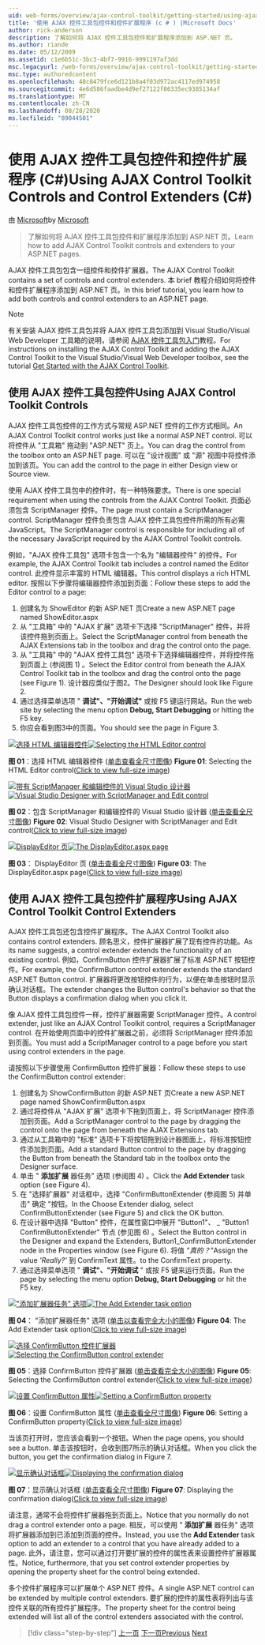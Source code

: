 ```yaml
---
uid: web-forms/overview/ajax-control-toolkit/getting-started/using-ajax-control-toolkit-controls-and-control-extenders-cs
title: '使用 AJAX 控件工具包控件和控件扩展程序 (c # ) |Microsoft Docs'
author: rick-anderson
description: 了解如何将 AJAX 控件工具包控件和扩展程序添加到 ASP.NET 页。
ms.author: riande
ms.date: 05/12/2009
ms.assetid: c1e6b51c-3bc3-4bf7-9916-9991197af3dd
msc.legacyurl: /web-forms/overview/ajax-control-toolkit/getting-started/using-ajax-control-toolkit-controls-and-control-extenders-cs
msc.type: authoredcontent
ms.openlocfilehash: 48c8479fce6d121b8a4f03d972ac4117ed974958
ms.sourcegitcommit: 4e6d586faadbe4d9ef27122f86335ec9385134af
ms.translationtype: MT
ms.contentlocale: zh-CN
ms.lasthandoff: 08/28/2020
ms.locfileid: "89044501"
---
```

# <a name="using-ajax-control-toolkit-controls-and-control-extenders-c"></a><span data-ttu-id="db6bc-103">使用 AJAX 控件工具包控件和控件扩展程序 (C#)</span><span class="sxs-lookup"><span data-stu-id="db6bc-103">Using AJAX Control Toolkit Controls and Control Extenders (C#)</span></span>

<span data-ttu-id="db6bc-104">由 [Microsoft](https://github.com/microsoft)</span><span class="sxs-lookup"><span data-stu-id="db6bc-104">by [Microsoft](https://github.com/microsoft)</span></span>

> <span data-ttu-id="db6bc-105">了解如何将 AJAX 控件工具包控件和扩展程序添加到 ASP.NET 页。</span><span class="sxs-lookup"><span data-stu-id="db6bc-105">Learn how to add AJAX Control Toolkit controls and extenders to your ASP.NET pages.</span></span>

<span data-ttu-id="db6bc-106">AJAX 控件工具包包含一组控件和控件扩展器。</span><span class="sxs-lookup"><span data-stu-id="db6bc-106">The AJAX Control Toolkit contains a set of controls and control extenders.</span></span> <span data-ttu-id="db6bc-107">本 brief 教程介绍如何将控件和控件扩展程序添加到 ASP.NET 页。</span><span class="sxs-lookup"><span data-stu-id="db6bc-107">In this brief tutorial, you learn how to add both controls and control extenders to an ASP.NET page.</span></span>

> [!NOTE] 
> 
> <span data-ttu-id="db6bc-108">有关安装 AJAX 控件工具包并将 AJAX 控件工具包添加到 Visual Studio/Visual Web Developer 工具箱的说明，请参阅 [AJAX 控件工具包入门](get-started-with-the-ajax-control-toolkit-cs.md)教程。</span><span class="sxs-lookup"><span data-stu-id="db6bc-108">For instructions on installing the AJAX Control Toolkit and adding the AJAX Control Toolkit to the Visual Studio/Visual Web Developer toolbox, see the tutorial [Get Started with the AJAX Control Toolkit](get-started-with-the-ajax-control-toolkit-cs.md).</span></span>

## <a name="using-ajax-control-toolkit-controls"></a><span data-ttu-id="db6bc-109">使用 AJAX 控件工具包控件</span><span class="sxs-lookup"><span data-stu-id="db6bc-109">Using AJAX Control Toolkit Controls</span></span>

<span data-ttu-id="db6bc-110">AJAX 控件工具包控件的工作方式与常规 ASP.NET 控件的工作方式相同。</span><span class="sxs-lookup"><span data-stu-id="db6bc-110">An AJAX Control Toolkit control works just like a normal ASP.NET control.</span></span> <span data-ttu-id="db6bc-111">可以将控件从 "工具箱" 拖动到 "ASP.NET" 页上。</span><span class="sxs-lookup"><span data-stu-id="db6bc-111">You can drag the control from the toolbox onto an ASP.NET page.</span></span> <span data-ttu-id="db6bc-112">可以在 "设计视图" 或 "源" 视图中将控件添加到该页。</span><span class="sxs-lookup"><span data-stu-id="db6bc-112">You can add the control to the page in either Design view or Source view.</span></span>

<span data-ttu-id="db6bc-113">使用 AJAX 控件工具包中的控件时，有一种特殊要求。</span><span class="sxs-lookup"><span data-stu-id="db6bc-113">There is one special requirement when using the controls from the AJAX Control Toolkit.</span></span> <span data-ttu-id="db6bc-114">页面必须包含 ScriptManager 控件。</span><span class="sxs-lookup"><span data-stu-id="db6bc-114">The page must contain a ScriptManager control.</span></span> <span data-ttu-id="db6bc-115">ScriptManager 控件负责包含 AJAX 控件工具包控件所需的所有必需 JavaScript。</span><span class="sxs-lookup"><span data-stu-id="db6bc-115">The ScriptManager control is responsible for including all of the necessary JavaScript required by the AJAX Control Toolkit controls.</span></span>

<span data-ttu-id="db6bc-116">例如，"AJAX 控件工具包" 选项卡包含一个名为 "编辑器控件" 的控件。</span><span class="sxs-lookup"><span data-stu-id="db6bc-116">For example, the AJAX Control Toolkit tab includes a control named the Editor control.</span></span> <span data-ttu-id="db6bc-117">此控件显示丰富的 HTML 编辑器。</span><span class="sxs-lookup"><span data-stu-id="db6bc-117">This control displays a rich HTML editor.</span></span> <span data-ttu-id="db6bc-118">按照以下步骤将编辑器控件添加到页面：</span><span class="sxs-lookup"><span data-stu-id="db6bc-118">Follow these steps to add the Editor control to a page:</span></span>

1. <span data-ttu-id="db6bc-119">创建名为 ShowEditor 的新 ASP.NET 页</span><span class="sxs-lookup"><span data-stu-id="db6bc-119">Create a new ASP.NET page named ShowEditor.aspx</span></span>
2. <span data-ttu-id="db6bc-120">从 "工具箱" 中的 "AJAX 扩展" 选项卡下选择 "ScriptManager" 控件，并将该控件拖到页面上。</span><span class="sxs-lookup"><span data-stu-id="db6bc-120">Select the ScriptManager control from beneath the AJAX Extensions tab in the toolbox and drag the control onto the page.</span></span>
3. <span data-ttu-id="db6bc-121">从 "工具箱" 中的 "AJAX 控件工具包" 选项卡下选择编辑器控件，并将控件拖到页面上 (参阅图 1) 。</span><span class="sxs-lookup"><span data-stu-id="db6bc-121">Select the Editor control from beneath the AJAX Control Toolkit tab in the toolbox and drag the control onto the page (see Figure 1).</span></span> <span data-ttu-id="db6bc-122">设计器应类似于图2。</span><span class="sxs-lookup"><span data-stu-id="db6bc-122">The Designer should look like Figure 2.</span></span>
4. <span data-ttu-id="db6bc-123">通过选择菜单选项 " **调试"、"开始调试"** 或按 F5 键运行网站。</span><span class="sxs-lookup"><span data-stu-id="db6bc-123">Run the web site by selecting the menu option **Debug, Start Debugging** or hitting the F5 key.</span></span>
5. <span data-ttu-id="db6bc-124">你应会看到图3中的页面。</span><span class="sxs-lookup"><span data-stu-id="db6bc-124">You should see the page in Figure 3.</span></span>

<span data-ttu-id="db6bc-125">[![选择 HTML 编辑器控件](using-ajax-control-toolkit-controls-and-control-extenders-cs/_static/image1.jpg)](using-ajax-control-toolkit-controls-and-control-extenders-cs/_static/image1.png)</span><span class="sxs-lookup"><span data-stu-id="db6bc-125">[![Selecting the HTML Editor control](using-ajax-control-toolkit-controls-and-control-extenders-cs/_static/image1.jpg)](using-ajax-control-toolkit-controls-and-control-extenders-cs/_static/image1.png)</span></span>

<span data-ttu-id="db6bc-126">**图 01**：选择 HTML 编辑器控件 ([单击查看全尺寸图像](using-ajax-control-toolkit-controls-and-control-extenders-cs/_static/image2.png)) </span><span class="sxs-lookup"><span data-stu-id="db6bc-126">**Figure 01**: Selecting the HTML Editor control([Click to view full-size image](using-ajax-control-toolkit-controls-and-control-extenders-cs/_static/image2.png))</span></span>

<span data-ttu-id="db6bc-127">[![带有 ScriptManager 和编辑控件的 Visual Studio 设计器](using-ajax-control-toolkit-controls-and-control-extenders-cs/_static/image2.jpg)](using-ajax-control-toolkit-controls-and-control-extenders-cs/_static/image3.png)</span><span class="sxs-lookup"><span data-stu-id="db6bc-127">[![Visual Studio Designer with ScriptManager and Edit control](using-ajax-control-toolkit-controls-and-control-extenders-cs/_static/image2.jpg)](using-ajax-control-toolkit-controls-and-control-extenders-cs/_static/image3.png)</span></span>

<span data-ttu-id="db6bc-128">**图 02**：包含 ScriptManager 和编辑控件的 Visual Studio 设计器 ([单击查看全尺寸图像](using-ajax-control-toolkit-controls-and-control-extenders-cs/_static/image4.png)) </span><span class="sxs-lookup"><span data-stu-id="db6bc-128">**Figure 02**: Visual Studio Designer with ScriptManager and Edit control([Click to view full-size image](using-ajax-control-toolkit-controls-and-control-extenders-cs/_static/image4.png))</span></span>

<span data-ttu-id="db6bc-129">[![DisplayEditor 页](using-ajax-control-toolkit-controls-and-control-extenders-cs/_static/image3.jpg)](using-ajax-control-toolkit-controls-and-control-extenders-cs/_static/image5.png)</span><span class="sxs-lookup"><span data-stu-id="db6bc-129">[![The DisplayEditor.aspx page](using-ajax-control-toolkit-controls-and-control-extenders-cs/_static/image3.jpg)](using-ajax-control-toolkit-controls-and-control-extenders-cs/_static/image5.png)</span></span>

<span data-ttu-id="db6bc-130">**图 03**： DisplayEditor 页 ([单击查看全尺寸图像](using-ajax-control-toolkit-controls-and-control-extenders-cs/_static/image6.png)) </span><span class="sxs-lookup"><span data-stu-id="db6bc-130">**Figure 03**: The DisplayEditor.aspx page([Click to view full-size image](using-ajax-control-toolkit-controls-and-control-extenders-cs/_static/image6.png))</span></span>

## <a name="using-ajax-control-toolkit-control-extenders"></a><span data-ttu-id="db6bc-131">使用 AJAX 控件工具包控件扩展程序</span><span class="sxs-lookup"><span data-stu-id="db6bc-131">Using AJAX Control Toolkit Control Extenders</span></span>

<span data-ttu-id="db6bc-132">AJAX 控件工具包还包含控件扩展程序。</span><span class="sxs-lookup"><span data-stu-id="db6bc-132">The AJAX Control Toolkit also contains control extenders.</span></span> <span data-ttu-id="db6bc-133">顾名思义，控件扩展器扩展了现有控件的功能。</span><span class="sxs-lookup"><span data-stu-id="db6bc-133">As its name suggests, a control extender extends the functionality of an existing control.</span></span> <span data-ttu-id="db6bc-134">例如，ConfirmButton 控件扩展器扩展了标准 ASP.NET 按钮控件。</span><span class="sxs-lookup"><span data-stu-id="db6bc-134">For example, the ConfirmButton control extender extends the standard ASP.NET Button control.</span></span> <span data-ttu-id="db6bc-135">扩展器将更改按钮控件的行为，以便在单击按钮时显示确认对话框。</span><span class="sxs-lookup"><span data-stu-id="db6bc-135">The extender changes the Button control's behavior so that the Button displays a confirmation dialog when you click it.</span></span>

<span data-ttu-id="db6bc-136">像 AJAX 控件工具包控件一样，控件扩展器需要 ScriptManager 控件。</span><span class="sxs-lookup"><span data-stu-id="db6bc-136">A control extender, just like an AJAX Control Toolkit control, requires a ScriptManager control.</span></span> <span data-ttu-id="db6bc-137">在开始使用页面中的控件扩展器之前，必须将 ScriptManager 控件添加到页面。</span><span class="sxs-lookup"><span data-stu-id="db6bc-137">You must add a ScriptManager control to a page before you start using control extenders in the page.</span></span>

<span data-ttu-id="db6bc-138">请按照以下步骤使用 ConfirmButton 控件扩展器：</span><span class="sxs-lookup"><span data-stu-id="db6bc-138">Follow these steps to use the ConfirmButton control extender:</span></span>

1. <span data-ttu-id="db6bc-139">创建名为 ShowConfirmButton 的新 ASP.NET 页</span><span class="sxs-lookup"><span data-stu-id="db6bc-139">Create a new ASP.NET page named ShowConfirmButton.aspx</span></span>
2. <span data-ttu-id="db6bc-140">通过将控件从 "AJAX 扩展" 选项卡下拖到页面上，将 ScriptManager 控件添加到页面。</span><span class="sxs-lookup"><span data-stu-id="db6bc-140">Add a ScriptManager control to the page by dragging the control onto the page from beneath the AJAX Extensions tab.</span></span>
3. <span data-ttu-id="db6bc-141">通过从工具箱中的 "标准" 选项卡下将按钮拖到设计器图面上，将标准按钮控件添加到页面。</span><span class="sxs-lookup"><span data-stu-id="db6bc-141">Add a standard Button control to the page by dragging the Button from beneath the Standard tab in the toolbox onto the Designer surface.</span></span>
4. <span data-ttu-id="db6bc-142">单击 " **添加扩展** 器任务" 选项 (参阅图 4) 。</span><span class="sxs-lookup"><span data-stu-id="db6bc-142">Click the **Add Extender** task option (see Figure 4).</span></span>
5. <span data-ttu-id="db6bc-143">在 "选择扩展器" 对话框中，选择 "ConfirmButtonExtender (参阅图 5) 并单击" 确定 "按钮。</span><span class="sxs-lookup"><span data-stu-id="db6bc-143">In the Choose Extender dialog, select ConfirmButtonExtender (see Figure 5) and click the OK button.</span></span>
6. <span data-ttu-id="db6bc-144">在设计器中选择 "Button" 控件，在属性窗口中展开 "Button1"、 \_ "Button1 ConfirmButtonExtender" 节点 (参见图 6) 。</span><span class="sxs-lookup"><span data-stu-id="db6bc-144">Select the Button control in the Designer and expand the Extenders, Button1\_ConfirmButtonExtender node in the Properties window (see Figure 6).</span></span> <span data-ttu-id="db6bc-145">将值 *"真的？"*</span><span class="sxs-lookup"><span data-stu-id="db6bc-145">Assign the value *'Really?'*</span></span> <span data-ttu-id="db6bc-146">到 ConfirmText 属性。</span><span class="sxs-lookup"><span data-stu-id="db6bc-146">to the ConfirmText property.</span></span>
7. <span data-ttu-id="db6bc-147">通过选择菜单选项 " **调试"、"开始调试** " 或按 F5 键来运行页面。</span><span class="sxs-lookup"><span data-stu-id="db6bc-147">Run the page by selecting the menu option **Debug, Start Debugging** or hit the F5 key.</span></span>

<span data-ttu-id="db6bc-148">[!["添加扩展器任务" 选项](using-ajax-control-toolkit-controls-and-control-extenders-cs/_static/image4.jpg)](using-ajax-control-toolkit-controls-and-control-extenders-cs/_static/image7.png)</span><span class="sxs-lookup"><span data-stu-id="db6bc-148">[![The Add Extender task option](using-ajax-control-toolkit-controls-and-control-extenders-cs/_static/image4.jpg)](using-ajax-control-toolkit-controls-and-control-extenders-cs/_static/image7.png)</span></span>

<span data-ttu-id="db6bc-149">**图 04**： "添加扩展器任务" 选项 ([单击以查看完全大小的图像](using-ajax-control-toolkit-controls-and-control-extenders-cs/_static/image8.png)) </span><span class="sxs-lookup"><span data-stu-id="db6bc-149">**Figure 04**: The Add Extender task option([Click to view full-size image](using-ajax-control-toolkit-controls-and-control-extenders-cs/_static/image8.png))</span></span>

<span data-ttu-id="db6bc-150">[![选择 ConfirmButton 控件扩展器](using-ajax-control-toolkit-controls-and-control-extenders-cs/_static/image5.jpg)](using-ajax-control-toolkit-controls-and-control-extenders-cs/_static/image9.png)</span><span class="sxs-lookup"><span data-stu-id="db6bc-150">[![Selecting the ConfirmButton control extender](using-ajax-control-toolkit-controls-and-control-extenders-cs/_static/image5.jpg)](using-ajax-control-toolkit-controls-and-control-extenders-cs/_static/image9.png)</span></span>

<span data-ttu-id="db6bc-151">**图 05**：选择 ConfirmButton 控件扩展器 ([单击查看完全大小的图像](using-ajax-control-toolkit-controls-and-control-extenders-cs/_static/image10.png)) </span><span class="sxs-lookup"><span data-stu-id="db6bc-151">**Figure 05**: Selecting the ConfirmButton control extender([Click to view full-size image](using-ajax-control-toolkit-controls-and-control-extenders-cs/_static/image10.png))</span></span>

<span data-ttu-id="db6bc-152">[![设置 ConfirmButton 属性](using-ajax-control-toolkit-controls-and-control-extenders-cs/_static/image6.jpg)](using-ajax-control-toolkit-controls-and-control-extenders-cs/_static/image11.png)</span><span class="sxs-lookup"><span data-stu-id="db6bc-152">[![Setting a ConfirmButton property](using-ajax-control-toolkit-controls-and-control-extenders-cs/_static/image6.jpg)](using-ajax-control-toolkit-controls-and-control-extenders-cs/_static/image11.png)</span></span>

<span data-ttu-id="db6bc-153">**图 06**：设置 ConfirmButton 属性 ([单击查看全尺寸图像](using-ajax-control-toolkit-controls-and-control-extenders-cs/_static/image12.png)) </span><span class="sxs-lookup"><span data-stu-id="db6bc-153">**Figure 06**: Setting a ConfirmButton property([Click to view full-size image](using-ajax-control-toolkit-controls-and-control-extenders-cs/_static/image12.png))</span></span>

<span data-ttu-id="db6bc-154">当该页打开时，您应该会看到一个按钮。</span><span class="sxs-lookup"><span data-stu-id="db6bc-154">When the page opens, you should see a button.</span></span> <span data-ttu-id="db6bc-155">单击该按钮时，会收到图7所示的确认对话框。</span><span class="sxs-lookup"><span data-stu-id="db6bc-155">When you click the button, you get the confirmation dialog in Figure 7.</span></span>

<span data-ttu-id="db6bc-156">[![显示确认对话框](using-ajax-control-toolkit-controls-and-control-extenders-cs/_static/image7.jpg)](using-ajax-control-toolkit-controls-and-control-extenders-cs/_static/image13.png)</span><span class="sxs-lookup"><span data-stu-id="db6bc-156">[![Displaying the confirmation dialog](using-ajax-control-toolkit-controls-and-control-extenders-cs/_static/image7.jpg)](using-ajax-control-toolkit-controls-and-control-extenders-cs/_static/image13.png)</span></span>

<span data-ttu-id="db6bc-157">**图 07**：显示确认对话框 ([单击查看全尺寸图像](using-ajax-control-toolkit-controls-and-control-extenders-cs/_static/image14.png)) </span><span class="sxs-lookup"><span data-stu-id="db6bc-157">**Figure 07**: Displaying the confirmation dialog([Click to view full-size image](using-ajax-control-toolkit-controls-and-control-extenders-cs/_static/image14.png))</span></span>

<span data-ttu-id="db6bc-158">请注意，通常不会将控件扩展器拖到页面上。</span><span class="sxs-lookup"><span data-stu-id="db6bc-158">Notice that you normally do not drag a control extender onto a page.</span></span> <span data-ttu-id="db6bc-159">相反，可以使用 " **添加扩展** 器任务" 选项将扩展器添加到已添加到页面的控件。</span><span class="sxs-lookup"><span data-stu-id="db6bc-159">Instead, you use the **Add Extender** task option to add an extender to a control that you have already added to a page.</span></span> <span data-ttu-id="db6bc-160">此外，请注意，您可以通过打开要扩展的控件的属性表来设置控件扩展器属性。</span><span class="sxs-lookup"><span data-stu-id="db6bc-160">Notice, furthermore, that you set control extender properties by opening the property sheet for the control being extended.</span></span>

<span data-ttu-id="db6bc-161">多个控件扩展程序可以扩展单个 ASP.NET 控件。</span><span class="sxs-lookup"><span data-stu-id="db6bc-161">A single ASP.NET control can be extended by multiple control extenders.</span></span> <span data-ttu-id="db6bc-162">要扩展的控件的属性表将列出与该控件关联的所有控件扩展程序。</span><span class="sxs-lookup"><span data-stu-id="db6bc-162">The property sheet for the control being extended will list all of the control extenders associated with the control.</span></span>

> [!div class="step-by-step"]
> <span data-ttu-id="db6bc-163">[上一页](get-started-with-the-ajax-control-toolkit-cs.md)
> [下一页](creating-a-custom-ajax-control-toolkit-control-extender-cs.md)</span><span class="sxs-lookup"><span data-stu-id="db6bc-163">[Previous](get-started-with-the-ajax-control-toolkit-cs.md)
[Next](creating-a-custom-ajax-control-toolkit-control-extender-cs.md)</span></span>
